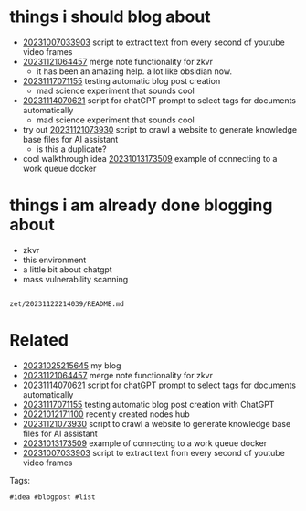 # things i should blog about

- [20231007033903](/zet/20231007033903/README.md) script to extract text from every second of youtube video frames
- [20231121064457](/zet/20231121064457/README.md) merge note functionality for zkvr
  - it has been an amazing help. a lot like obsidian now.
- [20231117071155](/zet/20231117071155/README.md) testing automatic blog post creation
  - mad science experiment that sounds cool
- [20231114070621](/zet/20231114070621/README.md) script for chatGPT prompt to select tags for documents automatically
  - mad science experiment that sounds cool
- try out [20231121073930](/zet/20231121073930/README.md) script to crawl a website to generate knowledge base files for AI assistant
  - is this a duplicate?
- cool walkthrough idea [20231013173509](/zet/20231013173509/README.md) example of connecting to a work queue docker

# things i am already done blogging about
- zkvr
- this environment
- a little bit about chatgpt
- mass vulnerability scanning

```
```

` zet/20231122214039/README.md `

# Related

- [20231025215645](/zet/20231025215645/README.md) my blog
- [20231121064457](/zet/20231121064457/README.md) merge note functionality for zkvr
- [20231114070621](/zet/20231114070621/README.md) script for chatGPT prompt to select tags for documents automatically
- [20231117071155](/zet/20231117071155/README.md) testing automatic blog post creation with ChatGPT
- [20221012171100](/zet/20221012171100/README.md) recently created nodes hub
- [20231121073930](/zet/20231121073930/README.md) script to crawl a website to generate knowledge base files for AI assistant
- [20231013173509](/zet/20231013173509/README.md) example of connecting to a work queue docker
- [20231007033903](/zet/20231007033903/README.md) script to extract text from every second of youtube video frames

Tags:

    #idea #blogpost #list
